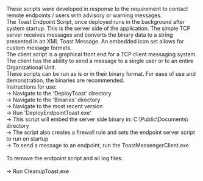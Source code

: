 
These scripts were developed in response to the requirement to contact remote endpoints / users with advisory or warning messages.
<br>
The Toast Endpoint Script, once deployed runs in the background after system startup. This is the server side of the application. The simple TCP server receives messages
and converts the binary data to a string presented in an XML Toast Message. An embedded icon set allows for custom message formats.
<br>
The client script is a graphical front end for a TCP client messaging system. The client has the ability to send a message to a single user or to an entire Organizational Unit.
<br>
These scripts can be run as is or in their binary format. For ease of use and demonstration, the binaries are recommended.
<br>
Instructions for use:
<br>
-> Navigate to the 'DeployToast' directory <br>
-> Navigate to the 'Binaries' directory <br>
-> Navigate to the most recent version <br>
-> Run 'DeployEndpointToast.exe' <br>
   -> This script will embed the server side binary in: C:\Public\Documents\ directory <br>
   -> The script also creates a firewall rule and sets the endpoint server script to run on startup <br>
-> To send a message to an endpoint, run the ToastMessengerClient.exe <br>
<br>
To remove the endpoint script and all log files: <br>
<br>
-> Run CleanupToast.exe <br>
